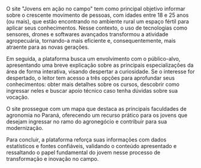 O site "Jovens em ação no campo" tem como principal objetivo informar sobre o crescente movimento de pessoas, com idades entre 18 e 25 anos (ou mais), que estão encontrando no ambiente rural um espaço fértil para aplicar seus conhecimentos. Nesse contexto, o uso de tecnologias como sensores, drones e softwares avançados transformou a atividade agropecuária, tornando-a mais eficiente e, consequentemente, mais atraente para as novas gerações.

Em seguida, a plataforma busca um envolvimento com o público-alvo, apresentando uma breve explicação sobre as principais especializações da área de forma interativa, visando despertar a curiosidade. Se o interesse for despertado, o leitor tem acesso a três opções para aprofundar seus conhecimentos: obter mais detalhes sobre os cursos, descobrir como ingressar neles e buscar apoio técnico caso tenha dúvidas sobre sua vocação.

O site prossegue com um mapa que destaca as principais faculdades de agronomia no Paraná, oferecendo um recurso prático para os jovens que desejam ingressar no ramo do agronegócio e contribuir para sua modernização.

Para concluir, a plataforma reforça suas informações com dados estatísticos e fontes confiáveis, validando o conteúdo apresentado e ressaltando o papel fundamental do jovem nesse processo de transformação e inovação no campo.
